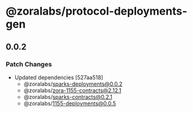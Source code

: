 # @zoralabs/protocol-deployments-gen

## 0.0.2

### Patch Changes

- Updated dependencies [527aa518]
  - @zoralabs/sparks-deployments@0.0.2
  - @zoralabs/zora-1155-contracts@2.12.1
  - @zoralabs/sparks-contracts@0.2.1
  - @zoralabs/1155-deployments@0.0.5
